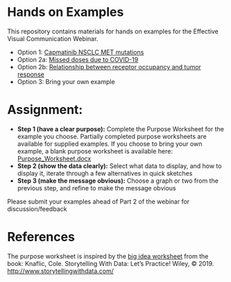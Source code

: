 Hands on Examples
================

This repository contains materials for hands on examples for the
Effective Visual Communication Webinar.

  - Option 1: [Capmatinib NSCLC MET
    mutations](Capmatinib_NSCLC_MET_mutations/)
  - Option 2a: [Missed doses due to
    COVID-19](Missed_Doses_Due_to_COVID/)
  - Option 2b: [Relationship between receptor occupancy and tumor
    response](Receptor_Occupancy_Tumor_Response/)
  - Option 3: Bring your own example

# Assignment:

  - **Step 1 (have a clear purpose):** Complete the Purpose Worksheet
    for the example you choose. Partially completed purpose worksheets
    are available for supplied examples. If you choose to bring your own
    example, a blank purpose worksheet is available here:
    [Purpose\_Worksheet.docx](Purpose_Worksheet.docx)
  - **Step 2 (show the data clearly):** Select what data to display, and
    how to display it, iterate through a few alternatives in quick
    sketches
  - **Step 3 (make the message obvious):** Choose a graph or two from
    the previous step, and refine to make the message obvious

Please submit your examples ahead of Part 2 of the webinar for
discussion/feedback

# References
The purpose worksheet is inspired by the [big idea worksheet](https://drive.google.com/file/d/1WJDLkMVTxlDHyeGWzeKQmSiXdmlxQSAg/view) from the book:
Knaflic, Cole. Storytelling With Data: Let’s Practice! Wiley, © 2019. http://www.storytellingwithdata.com/
